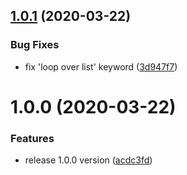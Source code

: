 ## [1.0.1](https://gitlab.com/nan-team/testx-utils/compare/v1.0.0...v1.0.1) (2020-03-22)


### Bug Fixes

* fix 'loop over list' keyword ([3d947f7](https://gitlab.com/nan-team/testx-utils/commit/3d947f79ea99ac19627371720b7881ce3a5cc11c))

# 1.0.0 (2020-03-22)


### Features

* release 1.0.0 version ([acdc3fd](https://gitlab.com/nan-team/testx-utils/commit/acdc3fdb7e6ea94fe9d7e3914a0b22c970871aa3))
